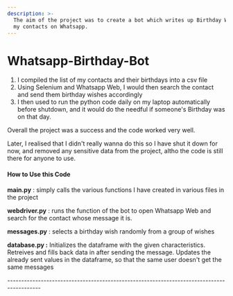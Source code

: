 ```yaml
---
description: >-
  The aim of the project was to create a bot which writes up Birthday Wishes to
  my contacts on Whatsapp.
---
```


# Whatsapp-Birthday-Bot

1. I compiled the list of my contacts and their birthdays into a csv file
2. Using Selenium and Whatsapp Web, I would then search the contact and send them birthday wishes accordingly
3. I then used to run the python code daily on my laptop automatically before shutdown, and it would do the needful if someone's Birthday was on that day.



Overall the project was a success and the code worked very well.

Later, I realised that I didn't really wanna do this so I have shut it down for now, and removed any sensitive data from the project, altho the code is still there for anyone to use.



#### How to Use this Code

**main.py** : simply calls the various functions I have created in various files in the project

**webdriver.py** : runs the function of the bot to open Whatsapp Web and search for the contact whose message it is.

**messages.py** : selects a birthday wish randomly from a group of wishes&#x20;

**database.py :** Initializes the dataframe with the given characteristics. Retreives and fills back data in after sending the message. Updates the already sent values in the dataframe, so that the same user doesn't get the same messages



\------------------------------------------------------------------------------------------
